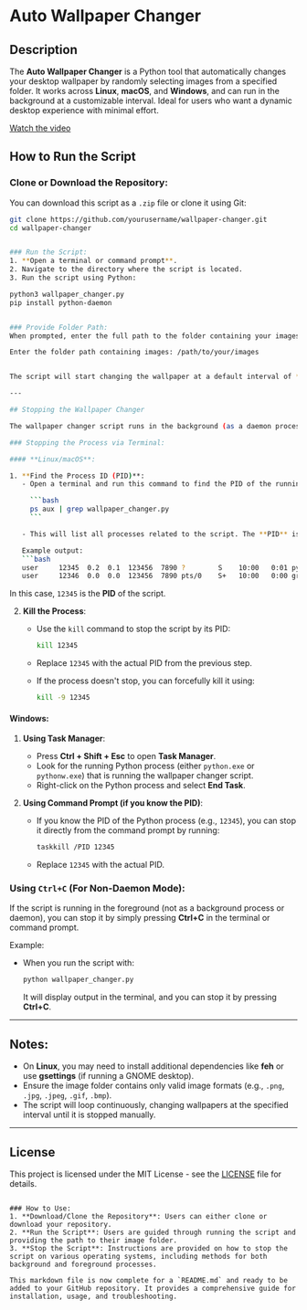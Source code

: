 # Auto Wallpaper Changer

## Description
The **Auto Wallpaper Changer** is a Python tool that automatically changes your desktop wallpaper by randomly selecting images from a specified folder. It works across **Linux**, **macOS**, and **Windows**, and can run in the background at a customizable interval. Ideal for users who want a dynamic desktop experience with minimal effort.

[Watch the video](https://github.com/dinesh2310ch/Auto_Background_Changer/blob/main/Screencast%20from%2018-11-24%2004%3A01%3A44%20PM%20IST.webm)

## How to Run the Script

### Clone or Download the Repository:
You can download this script as a `.zip` file or clone it using Git:

```bash
git clone https://github.com/yourusername/wallpaper-changer.git
cd wallpaper-changer


### Run the Script:
1. **Open a terminal or command prompt**.
2. Navigate to the directory where the script is located.
3. Run the script using Python:

python3 wallpaper_changer.py
pip install python-daemon


### Provide Folder Path:
When prompted, enter the full path to the folder containing your images. For example:

Enter the folder path containing images: /path/to/your/images


The script will start changing the wallpaper at a default interval of **5 seconds**. You can modify this interval by editing the script if desired.

---

## Stopping the Wallpaper Changer

The wallpaper changer script runs in the background (as a daemon process on **Linux/macOS** or using a thread on **Windows**). To stop the script, you can use the following methods based on your operating system.

### Stopping the Process via Terminal:

#### **Linux/macOS**:

1. **Find the Process ID (PID)**:
   - Open a terminal and run this command to find the PID of the running wallpaper changer script:

     ```bash
     ps aux | grep wallpaper_changer.py
     ```

   - This will list all processes related to the script. The **PID** is the number in the second column.

   Example output:
   ```bash
   user     12345  0.2  0.1  123456  7890 ?        S    10:00   0:01 python3 wallpaper_changer.py
   user     12346  0.0  0.0  123456  7890 pts/0    S+   10:00   0:00 grep --color=auto wallpaper_changer.py
   ```
   In this case, `12345` is the **PID** of the script.

2. **Kill the Process**:
   - Use the `kill` command to stop the script by its PID:

     ```bash
     kill 12345
     ```

   - Replace `12345` with the actual PID from the previous step.
   
   - If the process doesn't stop, you can forcefully kill it using:

     ```bash
     kill -9 12345
     ```

#### **Windows**:

1. **Using Task Manager**:
   - Press **Ctrl + Shift + Esc** to open **Task Manager**.
   - Look for the running Python process (either `python.exe` or `pythonw.exe`) that is running the wallpaper changer script.
   - Right-click on the Python process and select **End Task**.

2. **Using Command Prompt (if you know the PID)**:
   - If you know the PID of the Python process (e.g., `12345`), you can stop it directly from the command prompt by running:

     ```bash
     taskkill /PID 12345
     ```

   - Replace `12345` with the actual PID.

### Using `Ctrl+C` (For Non-Daemon Mode):
If the script is running in the foreground (not as a background process or daemon), you can stop it by simply pressing **Ctrl+C** in the terminal or command prompt.

Example:
- When you run the script with:

  ```bash
  python wallpaper_changer.py
  ```

  It will display output in the terminal, and you can stop it by pressing **Ctrl+C**.

---

## Notes:
- On **Linux**, you may need to install additional dependencies like **feh** or use **gsettings** (if running a GNOME desktop).
- Ensure the image folder contains only valid image formats (e.g., `.png`, `.jpg`, `.jpeg`, `.gif`, `.bmp`).
- The script will loop continuously, changing wallpapers at the specified interval until it is stopped manually.

---

## License

This project is licensed under the MIT License - see the [LICENSE](LICENSE) file for details.
```

### How to Use:
1. **Download/Clone the Repository**: Users can either clone or download your repository.
2. **Run the Script**: Users are guided through running the script and providing the path to their image folder.
3. **Stop the Script**: Instructions are provided on how to stop the script on various operating systems, including methods for both background and foreground processes.

This markdown file is now complete for a `README.md` and ready to be added to your GitHub repository. It provides a comprehensive guide for installation, usage, and troubleshooting.
